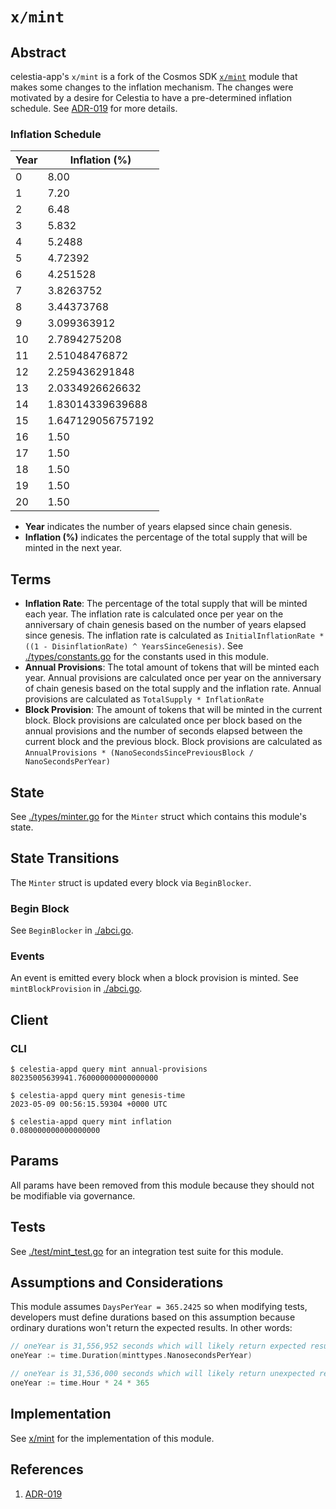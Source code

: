 # `x/mint`

## Abstract

celestia-app's `x/mint` is a fork of the Cosmos SDK [`x/mint`](https://github.com/cosmos/cosmos-sdk/tree/5cd0b2316a7103468af38eab5d886f9f069c9cd7/x/mint) module that makes some changes to the inflation mechanism. The changes were motivated by a desire for Celestia to have a pre-determined inflation schedule. See [ADR-019](../../docs/architecture/adr-019-strict-inflation-schedule.md) for more details.

### Inflation Schedule

| Year | Inflation (%)     |
|------|-------------------|
| 0    | 8.00              |
| 1    | 7.20              |
| 2    | 6.48              |
| 3    | 5.832             |
| 4    | 5.2488            |
| 5    | 4.72392           |
| 6    | 4.251528          |
| 7    | 3.8263752         |
| 8    | 3.44373768        |
| 9    | 3.099363912       |
| 10   | 2.7894275208      |
| 11   | 2.51048476872     |
| 12   | 2.259436291848    |
| 13   | 2.0334926626632   |
| 14   | 1.83014339639688  |
| 15   | 1.647129056757192 |
| 16   | 1.50              |
| 17   | 1.50              |
| 18   | 1.50              |
| 19   | 1.50              |
| 20   | 1.50              |

- **Year** indicates the number of years elapsed since chain genesis.
- **Inflation (%)** indicates the percentage of the total supply that will be minted in the next year.

## Terms

- **Inflation Rate**: The percentage of the total supply that will be minted each year. The inflation rate is calculated once per year on the anniversary of chain genesis based on the number of years elapsed since genesis. The inflation rate is calculated as `InitialInflationRate * ((1 - DisinflationRate) ^ YearsSinceGenesis)`. See [./types/constants.go](./types/constants.go) for the constants used in this module.
- **Annual Provisions**: The total amount of tokens that will be minted each year. Annual provisions are calculated once per year on the anniversary of chain genesis based on the total supply and the inflation rate. Annual provisions are calculated as `TotalSupply * InflationRate`
- **Block Provision**: The amount of tokens that will be minted in the current block. Block provisions are calculated once per block based on the annual provisions and the number of seconds elapsed between the current block and the previous block. Block provisions are calculated as `AnnualProvisions * (NanoSecondsSincePreviousBlock / NanoSecondsPerYear)`

## State

See [./types/minter.go](./types/minter.go) for the `Minter` struct which contains this module's state.

## State Transitions

The `Minter` struct is updated every block via `BeginBlocker`.

### Begin Block

See `BeginBlocker` in [./abci.go](./abci.go).

### Events

An event is emitted every block when a block provision is minted. See `mintBlockProvision` in [./abci.go](./abci.go).

## Client

### CLI

```shell
$ celestia-appd query mint annual-provisions
80235005639941.760000000000000000
```

```shell
$ celestia-appd query mint genesis-time
2023-05-09 00:56:15.59304 +0000 UTC
```

```shell
$ celestia-appd query mint inflation
0.080000000000000000
```

## Params

All params have been removed from this module because they should not be modifiable via governance.

## Tests

See [./test/mint_test.go](./test/mint_test.go) for an integration test suite for this module.

## Assumptions and Considerations

This module assumes `DaysPerYear = 365.2425` so when modifying tests, developers must define durations based on this assumption because ordinary durations won't return the expected results. In other words:

```go
// oneYear is 31,556,952 seconds which will likely return expected results in tests
oneYear := time.Duration(minttypes.NanosecondsPerYear)

// oneYear is 31,536,000 seconds which will likely return unexpected results in tests
oneYear := time.Hour * 24 * 365
```

## Implementation

See [x/mint](../../x/mint) for the implementation of this module.

## References

1. [ADR-019](../../docs/architecture/adr-019-strict-inflation-schedule.md)
